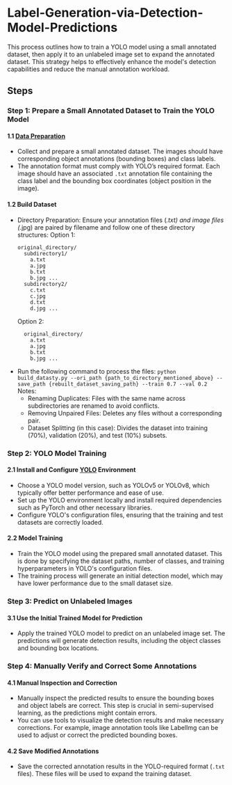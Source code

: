 #     Label-Generation-via-Detection-Model-Predictions

This process outlines how to train a YOLO model using a small annotated dataset, then apply it to an unlabeled image set to expand the annotated dataset. This strategy helps to effectively enhance the model's detection capabilities and reduce the manual annotation workload.

## Steps

### Step 1: Prepare a Small Annotated Dataset to Train the YOLO Model

#### 1.1 [Data Preparation](https://www.makesense.ai/)
- Collect and prepare a small annotated dataset. The images should have corresponding object annotations (bounding boxes) and class labels.
- The annotation format must comply with YOLO’s required format. Each image should have an associated `.txt` annotation file containing the class label and the bounding box coordinates (object position in the image).

#### 1.2 Build Dataset
- Directory Preparation:
  Ensure your annotation files (*.txt) and image files (*.jpg) are paired by filename and follow one of these directory structures:
  Option 1: 
    ```
    original_directory/
      subdirectory1/
        a.txt
        a.jpg
        b.txt
        b.jpg ...
      subdirectory2/
        c.txt
        c.jpg
        d.txt
        d.jpg ...
    ```
  Option 2: 
  ```
    original_directory/
      a.txt
      a.jpg
      b.txt
      b.jpg ...
  ```
- Run the following command to process the files:
  `python build_datasty.py --ori_path {path_to_directory_mentioned_above} --save_path {rebuilt_dataset_saving_path} --train 0.7 --val 0.2`
  Notes: 
  - Renaming Duplicates: Files with the same name across subdirectories are renamed to avoid conflicts.
  - Removing Unpaired Files: Deletes any files without a corresponding pair.
  - Dataset Splitting (in this case): Divides the dataset into training (70%), validation (20%), and test (10%) subsets. 
  
        
### Step 2: YOLO Model Training
#### 2.1 Install and Configure [YOLO](https://github.com/ultralytics/ultralytics) Environment
- Choose a YOLO model version, such as YOLOv5 or YOLOv8, which typically offer better performance and ease of use.
- Set up the YOLO environment locally and install required dependencies such as PyTorch and other necessary libraries.
- Configure YOLO's configuration files, ensuring that the training and test datasets are correctly loaded.

#### 2.2 Model Training
- Train the YOLO model using the prepared small annotated dataset. This is done by specifying the dataset paths, number of classes, and training hyperparameters in YOLO's configuration files.
- The training process will generate an initial detection model, which may have lower performance due to the small dataset size.

### Step 3: Predict on Unlabeled Images

#### 3.1 Use the Initial Trained Model for Prediction
- Apply the trained YOLO model to predict on an unlabeled image set. The predictions will generate detection results, including the object classes and bounding box locations.

### Step 4: Manually Verify and Correct Some Annotations

#### 4.1 Manual Inspection and Correction
- Manually inspect the predicted results to ensure the bounding boxes and object labels are correct. This step is crucial in semi-supervised learning, as the predictions might contain errors.
- You can use tools to visualize the detection results and make necessary corrections. For example, image annotation tools like LabelImg  can be used to adjust or correct the predicted bounding boxes.

#### 4.2 Save Modified Annotations
- Save the corrected annotation results in the YOLO-required format (`.txt` files). These files will be used to expand the training dataset.
